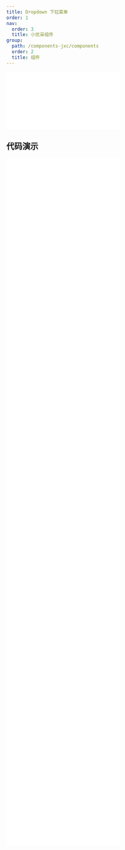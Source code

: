 ```yaml
---
title: Dropdown 下拉菜单
order: 1
nav:
  order: 3
  title: 小优采组件
group:
  path: /components-jxc/components
  order: 2
  title: 组件
---
```


<div>
<embed src="@docs-common/dropdown/index.md"></embed>
</div>
        
## 代码演示

<Row gutter=8>

  <Col span=12>
    
  <div class="code-box"><embed src="@abiz-rc-jxc/dropdown/demo/arrow-dropdown-jxc.md"></embed></div>
          
  <div class="code-box"><embed src="@abiz-rc-jxc/dropdown/demo/context-menu-dropdown-jxc.md"></embed></div>
          
  <div class="code-box"><embed src="@abiz-rc-jxc/dropdown/demo/event-dropdown-jxc.md"></embed></div>
          
  <div class="code-box"><embed src="@abiz-rc-jxc/dropdown/demo/menu-full-dropdown-jxc.md"></embed></div>
          
  <div class="code-box"><embed src="@abiz-rc-jxc/dropdown/demo/placement-dropdown-jxc.md"></embed></div>
          
  <div class="code-box"><embed src="@abiz-rc-jxc/dropdown/demo/trigger-dropdown-jxc.md"></embed></div>
          
  </Col>
          
  <Col span=12>
    
  <div class="code-box"><embed src="@abiz-rc-jxc/dropdown/demo/basic-dropdown-jxc.md"></embed></div>
          
  <div class="code-box"><embed src="@abiz-rc-jxc/dropdown/demo/dropdown-button-dropdown-jxc.md"></embed></div>
          
  <div class="code-box"><embed src="@abiz-rc-jxc/dropdown/demo/item-dropdown-jxc.md"></embed></div>
          
  <div class="code-box"><embed src="@abiz-rc-jxc/dropdown/demo/overlay-visible-dropdown-jxc.md"></embed></div>
          
  <div class="code-box"><embed src="@abiz-rc-jxc/dropdown/demo/sub-menu-dropdown-jxc.md"></embed></div>
          
  </Col>
          
</Row>
        
<div><embed src="@docs-common/dropdown/index-api.md"></embed><div>
        